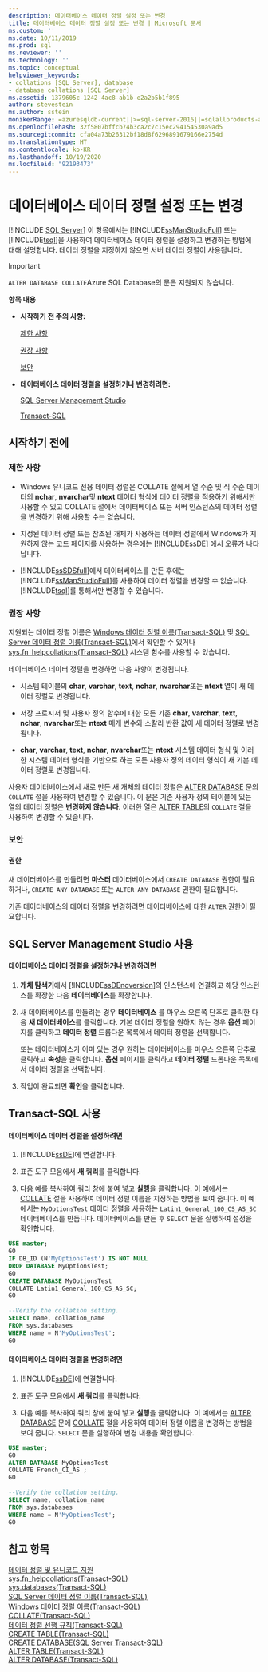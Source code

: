 ```yaml
---
description: 데이터베이스 데이터 정렬 설정 또는 변경
title: 데이터베이스 데이터 정렬 설정 또는 변경 | Microsoft 문서
ms.custom: ''
ms.date: 10/11/2019
ms.prod: sql
ms.reviewer: ''
ms.technology: ''
ms.topic: conceptual
helpviewer_keywords:
- collations [SQL Server], database
- database collations [SQL Server]
ms.assetid: 1379605c-1242-4ac8-ab1b-e2a2b5b1f895
author: stevestein
ms.author: sstein
monikerRange: =azuresqldb-current||>=sql-server-2016||=sqlallproducts-allversions||>=sql-server-linux-2017||=azuresqldb-mi-current
ms.openlocfilehash: 32f5807bffcb74b3ca2c7c15ec294154530a9ad5
ms.sourcegitcommit: cfa04a73b26312bf18d8f6296891679166e2754d
ms.translationtype: HT
ms.contentlocale: ko-KR
ms.lasthandoff: 10/19/2020
ms.locfileid: "92193473"
---
```

# <a name="set-or-change-the-database-collation"></a>데이터베이스 데이터 정렬 설정 또는 변경
 [!INCLUDE [SQL Server](../../includes/applies-to-version/sqlserver.md)]
  이 항목에서는 [!INCLUDE[ssManStudioFull](../../includes/ssmanstudiofull-md.md)] 또는 [!INCLUDE[tsql](../../includes/tsql-md.md)]을 사용하여 데이터베이스 데이터 정렬을 설정하고 변경하는 방법에 대해 설명합니다. 데이터 정렬을 지정하지 않으면 서버 데이터 정렬이 사용됩니다.  
  
> [!IMPORTANT]
> `ALTER DATABASE COLLATE`Azure SQL Database의 문은 지원되지 않습니다.

 **항목 내용**  
  
-   **시작하기 전 주의 사항:**  
  
     [제한 사항](#Restrictions)  
  
     [권장 사항](#Recommendations)  
  
     [보안](#Security)  
  
-   **데이터베이스 데이터 정렬을 설정하거나 변경하려면:**  
  
     [SQL Server Management Studio](#SSMSProcedure)  
  
     [Transact-SQL](#TsqlProcedure)  
  
##  <a name="before-you-begin"></a><a name="BeforeYouBegin"></a> 시작하기 전에  
  
###  <a name="limitations-and-restrictions"></a><a name="Restrictions"></a> 제한 사항  
  
-   Windows 유니코드 전용 데이터 정렬은 COLLATE 절에서 열 수준 및 식 수준 데이터의 **nchar**, **nvarchar**및 **ntext** 데이터 형식에 데이터 정렬을 적용하기 위해서만 사용할 수 있고 COLLATE 절에서 데이터베이스 또는 서버 인스턴스의 데이터 정렬을 변경하기 위해 사용할 수는 없습니다.  
  
-   지정된 데이터 정렬 또는 참조된 개체가 사용하는 데이터 정렬에서 Windows가 지원하지 않는 코드 페이지를 사용하는 경우에는 [!INCLUDE[ssDE](../../includes/ssde-md.md)] 에서 오류가 나타납니다.  

-   [!INCLUDE[ssSDSfull](../../includes/sssdsfull-md.md)]에서 데이터베이스를 만든 후에는 [!INCLUDE[ssManStudioFull](../../includes/ssmanstudiofull-md.md)]를 사용하여 데이터 정렬을 변경할 수 없습니다. [!INCLUDE[tsql](../../includes/tsql-md.md)]를 통해서만 변경할 수 있습니다.
  
###  <a name="recommendations"></a><a name="Recommendations"></a> 권장 사항  
  
지원되는 데이터 정렬 이름은 [Windows 데이터 정렬 이름&#40;Transact-SQL&#41;](../../t-sql/statements/windows-collation-name-transact-sql.md) 및 [SQL Server 데이터 정렬 이름&#40;Transact-SQL&#41;](../../t-sql/statements/sql-server-collation-name-transact-sql.md)에서 확인할 수 있거나 [sys.fn_helpcollations&#40;Transact-SQL&#41;](../../relational-databases/system-functions/sys-fn-helpcollations-transact-sql.md) 시스템 함수를 사용할 수 있습니다.  
  
데이터베이스 데이터 정렬을 변경하면 다음 사항이 변경됩니다.  
  
-   시스템 테이블의 **char**, **varchar**, **text**, **nchar**, **nvarchar**또는 **ntext** 열이 새 데이터 정렬로 변경됩니다.  
  
-   저장 프로시저 및 사용자 정의 함수에 대한 모든 기존 **char**, **varchar**, **text**, **nchar**, **nvarchar**또는 **ntext** 매개 변수와 스칼라 반환 값이 새 데이터 정렬로 변경됩니다.  
  
-   **char**, **varchar**, **text**, **nchar**, **nvarchar**또는 **ntext** 시스템 데이터 형식 및 이러한 시스템 데이터 형식을 기반으로 하는 모든 사용자 정의 데이터 형식이 새 기본 데이터 정렬로 변경됩니다.  
  
사용자 데이터베이스에서 새로 만든 새 개체의 데이터 정렬은 [ALTER DATABASE](../../t-sql/statements/alter-database-transact-sql.md) 문의 `COLLATE` 절을 사용하여 변경할 수 있습니다. 이 문은 기존 사용자 정의 테이블에 있는 열의 데이터 정렬은 **변경하지 않습니다**. 이러한 열은 [ALTER TABLE](../../t-sql/statements/alter-table-transact-sql.md)의 `COLLATE` 절을 사용하여 변경할 수 있습니다.  
  
###  <a name="security"></a><a name="Security"></a> 보안  
  
####  <a name="permissions"></a><a name="Permissions"></a> 권한  
 새 데이터베이스를 만들려면 **마스터** 데이터베이스에서 `CREATE DATABASE` 권한이 필요하거나, `CREATE ANY DATABASE` 또는 `ALTER ANY DATABASE` 권한이 필요합니다.  
  
 기존 데이터베이스의 데이터 정렬을 변경하려면 데이터베이스에 대한 `ALTER` 권한이 필요합니다.  
  
##  <a name="using-sql-server-management-studio"></a><a name="SSMSProcedure"></a> SQL Server Management Studio 사용  
  
#### <a name="to-set-or-change-the-database-collation"></a>데이터베이스 데이터 정렬을 설정하거나 변경하려면  
  
1.  **개체 탐색기**에서 [!INCLUDE[ssDEnoversion](../../includes/ssdenoversion-md.md)]의 인스턴스에 연결하고 해당 인스턴스를 확장한 다음 **데이터베이스**를 확장합니다.  
  
2.  새 데이터베이스를 만들려는 경우 **데이터베이스** 를 마우스 오른쪽 단추로 클릭한 다음 **새 데이터베이스**를 클릭합니다. 기본 데이터 정렬을 원하지 않는 경우 **옵션** 페이지를 클릭하고 **데이터 정렬** 드롭다운 목록에서 데이터 정렬을 선택합니다.  
  
     또는 데이터베이스가 이미 있는 경우 원하는 데이터베이스를 마우스 오른쪽 단추로 클릭하고 **속성**을 클릭합니다. **옵션** 페이지를 클릭하고 **데이터 정렬** 드롭다운 목록에서 데이터 정렬을 선택합니다.  
  
3.  작업이 완료되면 **확인**을 클릭합니다.  
  
##  <a name="using-transact-sql"></a><a name="TsqlProcedure"></a> Transact-SQL 사용  
  
#### <a name="to-set-the-database-collation"></a>데이터베이스 데이터 정렬을 설정하려면  
  
1.  [!INCLUDE[ssDE](../../includes/ssde-md.md)]에 연결합니다.  
  
2.  표준 도구 모음에서 **새 쿼리**를 클릭합니다.  
  
3.  다음 예를 복사하여 쿼리 창에 붙여 넣고 **실행**을 클릭합니다. 이 예에서는 [COLLATE](~/t-sql/statements/collations.md) 절을 사용하여 데이터 정렬 이름을 지정하는 방법을 보여 줍니다. 이 예에서는 `MyOptionsTest` 데이터 정렬을 사용하는 `Latin1_General_100_CS_AS_SC` 데이터베이스를 만듭니다. 데이터베이스를 만든 후 `SELECT` 문을 실행하여 설정을 확인합니다.  
  
```sql  
USE master;  
GO  
IF DB_ID (N'MyOptionsTest') IS NOT NULL  
DROP DATABASE MyOptionsTest;  
GO  
CREATE DATABASE MyOptionsTest  
COLLATE Latin1_General_100_CS_AS_SC;  
GO  
  
--Verify the collation setting.  
SELECT name, collation_name  
FROM sys.databases  
WHERE name = N'MyOptionsTest';  
GO  
```  
  
#### <a name="to-change-the-database-collation"></a>데이터베이스 데이터 정렬을 변경하려면  
  
1.  [!INCLUDE[ssDE](../../includes/ssde-md.md)]에 연결합니다.  
  
2.  표준 도구 모음에서 **새 쿼리**를 클릭합니다.  
  
3.  다음 예를 복사하여 쿼리 창에 붙여 넣고 **실행**을 클릭합니다. 이 예에서는 [ALTER DATABASE](~/t-sql/statements/collations.md) 문에 [COLLATE](../../t-sql/statements/alter-database-transact-sql.md) 절을 사용하여 데이터 정렬 이름을 변경하는 방법을 보여 줍니다. `SELECT` 문을 실행하여 변경 내용을 확인합니다.  
  
```sql  
USE master;  
GO  
ALTER DATABASE MyOptionsTest  
COLLATE French_CI_AS ;  
GO  
  
--Verify the collation setting.  
SELECT name, collation_name  
FROM sys.databases  
WHERE name = N'MyOptionsTest';  
GO  
```  
  
## <a name="see-also"></a>참고 항목  
 [데이터 정렬 및 유니코드 지원](../../relational-databases/collations/collation-and-unicode-support.md)   
 [sys.fn_helpcollations&#40;Transact-SQL&#41;](../../relational-databases/system-functions/sys-fn-helpcollations-transact-sql.md)   
 [sys.databases&#40;Transact-SQL&#41;](../../relational-databases/system-catalog-views/sys-databases-transact-sql.md)   
 [SQL Server 데이터 정렬 이름&#40;Transact-SQL&#41;](../../t-sql/statements/sql-server-collation-name-transact-sql.md)   
 [Windows 데이터 정렬 이름&#40;Transact-SQL&#41;](../../t-sql/statements/windows-collation-name-transact-sql.md)   
 [COLLATE&#40;Transact-SQL&#41;](~/t-sql/statements/collations.md)   
 [데이터 정렬 선행 규칙&#40;Transact-SQL&#41;](../../t-sql/statements/collation-precedence-transact-sql.md)   
 [CREATE TABLE&#40;Transact-SQL&#41;](../../t-sql/statements/create-table-transact-sql.md)   
 [CREATE DATABASE&#40;SQL Server Transact-SQL&#41;](../../t-sql/statements/create-database-transact-sql.md)   
 [ALTER TABLE&#40;Transact-SQL&#41;](../../t-sql/statements/alter-table-transact-sql.md)   
 [ALTER DATABASE&#40;Transact-SQL&#41;](../../t-sql/statements/alter-database-transact-sql.md)  
  
